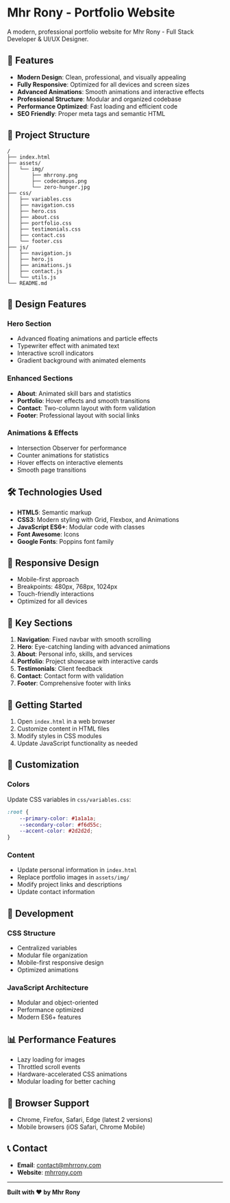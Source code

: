 # Mhr Rony - Portfolio Website

A modern, professional portfolio website for Mhr Rony - Full Stack Developer & UI/UX Designer.

## 🚀 Features

- **Modern Design**: Clean, professional, and visually appealing
- **Fully Responsive**: Optimized for all devices and screen sizes
- **Advanced Animations**: Smooth animations and interactive effects
- **Professional Structure**: Modular and organized codebase
- **Performance Optimized**: Fast loading and efficient code
- **SEO Friendly**: Proper meta tags and semantic HTML

## 📁 Project Structure

```
/
├── index.html
├── assets/
│   └── img/
│       ├── mhrrony.png
│       ├── codecampus.png
│       └── zero-hunger.jpg
├── css/
│   ├── variables.css
│   ├── navigation.css
│   ├── hero.css
│   ├── about.css
│   ├── portfolio.css
│   ├── testimonials.css
│   ├── contact.css
│   └── footer.css
├── js/
│   ├── navigation.js
│   ├── hero.js
│   ├── animations.js
│   ├── contact.js
│   └── utils.js
└── README.md
```

## 🎨 Design Features

### Hero Section
- Advanced floating animations and particle effects
- Typewriter effect with animated text
- Interactive scroll indicators
- Gradient background with animated elements

### Enhanced Sections
- **About**: Animated skill bars and statistics
- **Portfolio**: Hover effects and smooth transitions
- **Contact**: Two-column layout with form validation
- **Footer**: Professional layout with social links

### Animations & Effects
- Intersection Observer for performance
- Counter animations for statistics
- Hover effects on interactive elements
- Smooth page transitions

## 🛠️ Technologies Used

- **HTML5**: Semantic markup
- **CSS3**: Modern styling with Grid, Flexbox, and Animations
- **JavaScript ES6+**: Modular code with classes
- **Font Awesome**: Icons
- **Google Fonts**: Poppins font family

## 📱 Responsive Design

- Mobile-first approach
- Breakpoints: 480px, 768px, 1024px
- Touch-friendly interactions
- Optimized for all devices

## 🎯 Key Sections

1. **Navigation**: Fixed navbar with smooth scrolling
2. **Hero**: Eye-catching landing with advanced animations
3. **About**: Personal info, skills, and services
4. **Portfolio**: Project showcase with interactive cards
5. **Testimonials**: Client feedback
6. **Contact**: Contact form with validation
7. **Footer**: Comprehensive footer with links

## 🚀 Getting Started

1. Open `index.html` in a web browser
2. Customize content in HTML files
3. Modify styles in CSS modules
4. Update JavaScript functionality as needed

## 📝 Customization

### Colors
Update CSS variables in `css/variables.css`:
```css
:root {
    --primary-color: #1a1a1a;
    --secondary-color: #f6d55c;
    --accent-color: #2d2d2d;
}
```

### Content
- Update personal information in `index.html`
- Replace portfolio images in `assets/img/`
- Modify project links and descriptions
- Update contact information

## 🔧 Development

### CSS Structure
- Centralized variables
- Modular file organization
- Mobile-first responsive design
- Optimized animations

### JavaScript Architecture
- Modular and object-oriented
- Performance optimized
- Modern ES6+ features

## 📊 Performance Features

- Lazy loading for images
- Throttled scroll events
- Hardware-accelerated CSS animations
- Modular loading for better caching

## 🌟 Browser Support

- Chrome, Firefox, Safari, Edge (latest 2 versions)
- Mobile browsers (iOS Safari, Chrome Mobile)

## 📞 Contact

- **Email**: contact@mhrrony.com
- **Website**: [mhrrony.com](https://mhrrony.com)

---

**Built with ❤️ by Mhr Rony**
